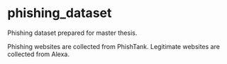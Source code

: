 # phishing_dataset
Phishing  dataset prepared for master thesis.

Phishing websites are collected from PhishTank.
Legitimate websites are collected from Alexa.
